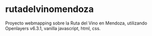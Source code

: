 # rutadelvinomendoza
Proyecto webmapping sobre la Ruta del Vino en Mendoza, utilizando Openlayers v6.3.1, vanilla javascript, html, css.
